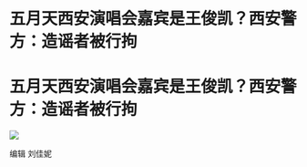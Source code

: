 # 五月天西安演唱会嘉宾是王俊凯？西安警方：造谣者被行拘

# 五月天西安演唱会嘉宾是王俊凯？西安警方：造谣者被行拘

![](https://inews.gtimg.com/om_bt/OiMgGl5ciDOCgSYCVHao_suIGwG2Z4XLcXl2wA9yfUUFsAA/1000)

编辑 刘佳妮

